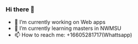 ### Hi there 👋
- 🔭 I’m currently working on Web apps
- 🌱 I’m currently learning masters in NWMSU
- 📫 How to reach me: +16605281717(Whattsapp)
